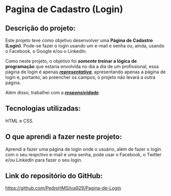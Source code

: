 # Pagina de Cadastro (Login)

## Descrição do projeto:
Este projeto teve como objetivo desenvolver uma <b>Página de Cadastro (Login)</b>. Pode-se fazer o login usando um e-mail e senha ou, ainda, usando o Facebook, o Google e/ou o LinkedIn. 

Como neste projeto, o objetivo foi <b><i>somente</i> treinar a lógica de programação</b> que estaria envolvida no dia a dia de um profissional, essa página de login é apenas <b><i><u>representativa</u></i></b>, apresentando apenas a página de login e, portanto, ao preencher os campos, o projeto não levará a outra página. 

Além disso, trabalhei com a <b><i><u>responsividade</u></i></b>.


## Tecnologias utilizadas:
HTML e CSS.

## O que aprendi a fazer neste projeto:
Aprendi a fazer uma página de login onde o usuário, além de fazer o login com o seu respctivo e-mail e uma senha, pode usar o Facebook, o Twitter e/ou LinkedIn para fazer o seu login.

## Link do repositório do GitHub:
https://github.com/PedroHMSilva929/Pagina-de-Login
